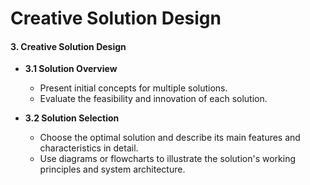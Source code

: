 # Creative Solution Design

#### 3. Creative Solution Design
- **3.1 Solution Overview**
    - Present initial concepts for multiple solutions.
    - Evaluate the feasibility and innovation of each solution.

- **3.2 Solution Selection**
    - Choose the optimal solution and describe its main features and characteristics in detail.
    - Use diagrams or flowcharts to illustrate the solution's working principles and system architecture.
